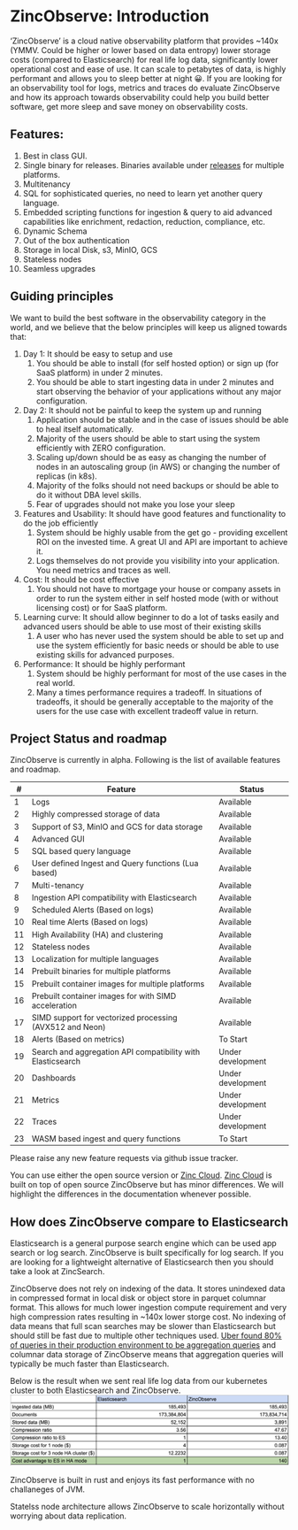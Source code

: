# ZincObserve: Introduction

‘ZincObserve’ is a cloud native observability platform that provides ~140x (YMMV. Could be higher or lower based on data entropy) lower storage costs (compared to Elasticsearch) for real life log data, significantly lower operational cost and ease of use. It can scale to petabytes of data, is highly performant and allows you to sleep better at night 😀. If you are looking for an observability tool for logs, metrics and traces do evaluate ZincObserve and how its approach towards observability could help you build better software, get more sleep and save money on observability costs.

## Features:
1. Best in class GUI.
1. Single binary for releases. Binaries available under [releases](https://github.com/zinclabs/zincobserve/releases) for multiple platforms.
1. Multitenancy
1. SQL for sophisticated queries, no need to learn yet another query language.
1. Embedded scripting functions for ingestion & query to aid advanced capabilities like enrichment, redaction, reduction, compliance, etc.
1. Dynamic Schema
1. Out of the box authentication
1. Storage in local Disk, s3, MinIO, GCS
1. Stateless nodes
1. Seamless upgrades

## Guiding principles

We want to build the best software in the observability category in the world, and we believe that the below principles will keep us aligned towards that:

1. Day 1: It should be easy to setup and use
    1. You should be able to install (for self hosted option) or sign up (for SaaS platform) in under 2 minutes.
    1. You should be able to start ingesting data in under 2 minutes and start observing the behavior of your applications without any major configuration.
2. Day 2: It should not be painful to keep the system up and running
    1. Application should be stable and in the case of issues should be able to heal itself automatically.
    1. Majority of the users should be able to start using the system efficiently with ZERO configuration.
    1. Scaling up/down should be as easy as changing the number of nodes in an autoscaling group (in AWS) or changing the number of replicas (in k8s).
    1. Majority of the folks should not need backups or should be able to do it without DBA level skills.
    1. Fear of upgrades should not make you lose your sleep
3. Features and Usability: It should have good features and functionality to do the job efficiently
    1. System should be highly usable from the get go - providing excellent ROI on the invested time. A great UI and API are important to achieve it.
    1. Logs themselves do not provide you visibility into your application. You need metrics and traces as well.
4. Cost: It should be cost effective
    1. You should not have to mortgage your house or company assets in order to run the system either in self hosted mode (with or without licensing cost) or for SaaS platform.
5. Learning curve: It should allow beginner to do a lot of tasks easily and advanced users should be able to use most of their existing skills
    1. A user who has never used the system should be able to set up and use the system efficiently for basic needs or should be able to use existing skills for advanced purposes.
6. Performance: It should be highly performant
    1. System should be highly performant for most of the use cases in the real world.
    1. Many a times performance requires a tradeoff. In situations of tradeoffs, it should be generally acceptable to the majority of the users for the use case with excellent tradeoff value in return.

## Project Status and roadmap

ZincObserve is currently in alpha. Following is the list of available features and roadmap.

| # | Feature                                                       | Status              |
|---|---------------------------------------------------------------|---------------------|
| 1 | Logs                                                          | Available           |
| 2 | Highly compressed storage of data                             | Available           |
| 3 | Support of S3, MinIO and GCS for data storage                 | Available           |
| 4 | Advanced GUI                                                  | Available           |
| 5 | SQL based query language                                      | Available           |
| 6 | User defined Ingest and Query functions (Lua based)           | Available           |
| 7 | Multi-tenancy                                                 | Available           |
| 8 | Ingestion API compatibility with Elasticsearch                | Available           |
| 9 | Scheduled Alerts (Based on logs)                              | Available           |
| 10 | Real time Alerts (Based on logs)                             | Available           |
| 11 | High Availability (HA) and clustering                        | Available           |
| 12 | Stateless nodes                                              | Available           |
| 13 | Localization for multiple languages                          | Available           |
| 14 | Prebuilt binaries for multiple platforms                     | Available           |
| 15 | Prebuilt container images for multiple platforms             | Available           |
| 16 | Prebuilt container images for with SIMD acceleration         | Available           |
| 17 | SIMD support for vectorized processing (AVX512 and Neon)     | Available           |
| 18 | Alerts (Based on metrics)                                    | To Start   | 
| 19 | Search and aggregation API compatibility with Elasticsearch  | Under development   |
| 20 | Dashboards                                                   | Under development   |
| 21 | Metrics                                                      | Under development   |
| 22 | Traces                                                       | Under development   |
| 23 | WASM based ingest and query functions                        | To Start            |

Please raise any new feature requests via github issue tracker.

You can use either the open source version or [Zinc Cloud](https://observe.zinc.dev). [Zinc Cloud](https://observe.zinc.dev) is built on top of open source ZincObserve but has minor differences. We will highlight the differences in the documentation whenever possible.

## How does ZincObserve compare to Elasticsearch

Elasticsearch is a general purpose search engine which can be used app search or log search. ZincObserve is built specifically for log search. If you are looking for a lightweight alternative of Elasticsearch then you should take a look at ZincSearch.

ZincObserve does not rely on indexing of the data. It stores unindexed data in compressed format in local disk or object store in parquet columnar format. This allows for much lower ingestion compute requirement and very high compression rates resulting in ~140x lower storge cost. No indexing of data means that full scan searches may be slower than Elasticsearch but should still be fast due to multiple other techniques used. [Uber found 80% of queries in their production environment to be aggregation queries](https://www.uber.com/en-IN/blog/logging/) and columnar data storage of ZincObserve means that aggregation queries will typically be much faster than Elasticsearch.

Below is the result when we sent real life log data from our kubernetes cluster to both Elasticsearch and ZincObserve.
![ZincObserve Vs Elasticsearch storage](./images/zo_vs_es.png)

ZincObserve is built in rust and enjoys its fast performance with no challaneges of JVM.

Statelss node architecture allows ZincObserve to scale horizontally without worrying about data replication.





